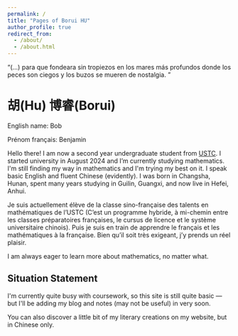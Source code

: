 ```yaml
---
permalink: /
title: "Pages of Borui HU"
author_profile: true
redirect_from: 
  - /about/
  - /about.html
---
```

“(...) para que fondeara sin tropiezos en los mares más profundos donde los peces son ciegos y los buzos se mueren de nostalgia. ”

# 胡(Hu) 博睿(Borui)

English name: Bob

Prénom français: Benjamin

Hello there! I am now a second year undergraduate student from [USTC](https://www.ustc.edu.cn/). I started university in August 2024 and I’m currently studying mathematics. I'm still finding my way in mathematics and I'm trying my best on it. I speak basic English and fluent Chinese (evidently). I was born in Changsha, Hunan, spent many years studying in Guilin, Guangxi, and now live in Hefei, Anhui.

Je suis actuellement élève de la classe sino-française des talents en mathématiques de l’USTC (C’est un programme hybride, à mi-chemin entre les classes préparatoires françaises, le cursus de licence et le système universitaire chinois). Puis je suis en train de apprendre  le français et les mathématiques à la française. Bien qu’il soit très exigeant, j’y prends un réel plaisir.

I am always eager to learn more about mathematics, no matter what.

Situation Statement
---
I'm currently quite busy with coursework, so this site is still quite basic — but I'll be adding my blog and notes (may not be useful) in very soon.

You can also discover a little bit of my literary creations on my website, but in Chinese only.

